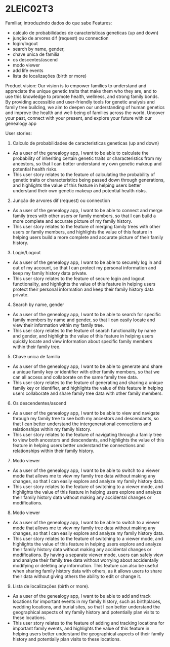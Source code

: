# 2LEIC02T3
Familiar, introduzindo dados do que sabe
Features:
- calculo de probabilidades de caracteristicas geneticas  (up and down)
- junção de arvores dif (request) ou connection 
- login/logout
- search by name, gender, 
- chave unica de familia
- os descentes/ascend
- modo viewer
- add life events
- lista de localizações (birth or more)

Product vision:
  Our vision is to empower families to understand and appreciate the unique genetic traits that make them who they are, and to use this knowledge to promote health, wellness, and strong family bonds. By providing accessible and user-friendly tools for genetic analysis and family tree building, we aim to deepen our understanding of human genetics and improve the health and well-being of families across the world.
  Uncover your past, connect with your present, and explore your future with our genealogy app

User stories:
1.	Calculo de probabilidades de caracteristicas geneticas (up and down)
-	As a user of the genealogy app, I want to be able to calculate the probability of inheriting certain genetic traits or characteristics from my ancestors, so that I can better understand my own genetic makeup and potential health risks.
-	This user story relates to the feature of calculating the probability of genetic traits or characteristics being passed down through generations, and highlights the value of this feature in helping users better understand their own genetic makeup and potential health risks.

2.	Junção de arvores dif (request) ou connection
-	As a user of the genealogy app, I want to be able to connect and merge family trees with other users or family members, so that I can build a more complete and accurate picture of my family history.
-	This user story relates to the feature of merging family trees with other users or family members, and highlights the value of this feature in helping users build a more complete and accurate picture of their family history.

3.	Login/Logout
- As a user of the genealogy app, I want to be able to securely log in and out of my account, so that I can protect my personal information and keep my family history data private.
-	This user story relates to the feature of secure login and logout functionality, and highlights the value of this feature in helping users protect their personal information and keep their family history data private.

4.	Search by name, gender
-	As a user of the genealogy app, I want to be able to search for specific family members by name and gender, so that I can easily locate and view their information within my family tree.
-	This user story relates to the feature of search functionality by name and gender, and highlights the value of this feature in helping users quickly locate and view information about specific family members within their family tree.

5.	Chave unica de familia
-	As a user of the genealogy app, I want to be able to generate and share a unique family key or identifier with other family members, so that we can all access and collaborate on the same family tree data.
-	This user story relates to the feature of generating and sharing a unique family key or identifier, and highlights the value of this feature in helping users collaborate and share family tree data with other family members.

6.	Os descendentes/ascend
-	As a user of the genealogy app, I want to be able to view and navigate through my family tree to see both my ancestors and descendants, so that I can better understand the intergenerational connections and relationships within my family history.
-	This user story relates to the feature of navigating through a family tree to view both ancestors and descendants, and highlights the value of this feature in helping users better understand the connections and relationships within their family history.

7.	Modo viewer
-	As a user of the genealogy app, I want to be able to switch to a viewer mode that allows me to view my family tree data without making any changes, so that I can easily explore and analyze my family history data.
-	This user story relates to the feature of switching to a viewer mode, and highlights the value of this feature in helping users explore and analyze their family history data without making any accidental changes or modifications.

8. Modo viewer
- As a user of the genealogy app, I want to be able to switch to a viewer mode that allows me to view my family tree data without making any changes, so that I can easily explore and analyze my family history data. 
- This user story relates to the feature of switching to a viewer mode, and highlights the value of this feature in helping users explore and analyze their family history data without making any accidental changes or modifications. By having a separate viewer mode, users can safely view and analyze their family tree data without worrying about accidentally modifying or deleting any information. This feature can also be useful when sharing family history data with others, as it allows users to share their data without giving others the ability to edit or change it.

9. Lista de localizações (birth or more). 
- As a user of the genealogy app, I want to be able to add and track locations for important events in my family history, such as birthplaces, wedding locations, and burial sites, so that I can better understand the geographical aspects of my family history and potentially plan visits to these locations.
- This user story relates to the feature of adding and tracking locations for important family events, and highlights the value of this feature in helping users better understand the geographical aspects of their family history and potentially plan visits to these locations.

